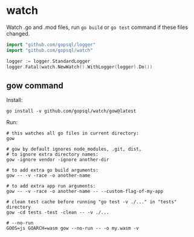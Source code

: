 # watch

Watch .go and .mod files, run `go build` or `go test` command if these files changed.

```go
import "github.com/gopsql/logger"
import "github.com/gopsql/watch"

logger := logger.StandardLogger
logger.Fatal(watch.NewWatch().WithLogger(logger).Do())
```

## gow command

Install:

```
go install -v github.com/gopsql/watch/gow@latest
```

Run:

```
# this watches all go files in current directory:
gow

# gow by default ignores node_modules, .git, dist,
# to ignore extra directory names:
gow -ignore vendor -ignore another-dir

# to add extra go build arguments:
gow -- -v -race -o another-name

# to add extra app run arguments:
gow -- -v -race -o another-name -- --custom-flag-of-my-app

# clean test cache before running "go test -v ./..." in "tests" directory
gow -cd tests -test -clean -- -v ./...

# --no-run
GOOS=js GOARCH=wasm gow --no-run -- -o my.wasm -v
```
